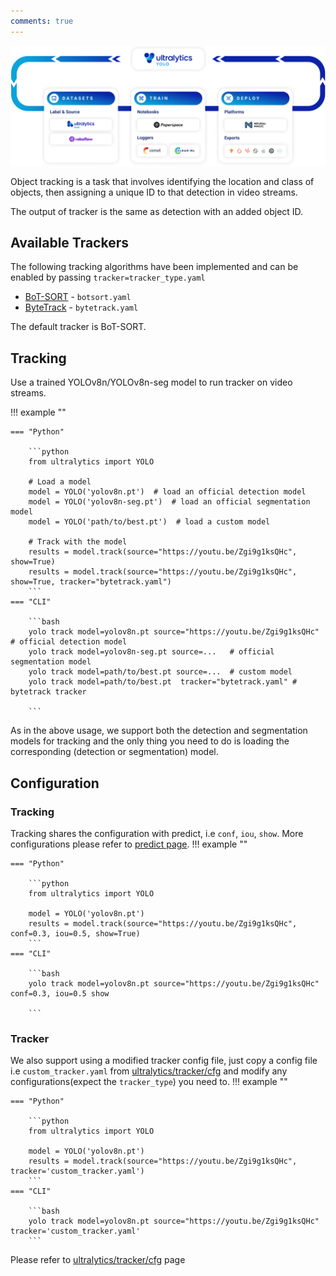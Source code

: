 ```yaml
---
comments: true
---
```


<img width="1024" src="https://github.com/ultralytics/assets/raw/main/yolov8/banner-integrations.png">

Object tracking is a task that involves identifying the location and class of objects, then assigning a unique ID to
that detection in video streams.

The output of tracker is the same as detection with an added object ID.

## Available Trackers

The following tracking algorithms have been implemented and can be enabled by passing `tracker=tracker_type.yaml`

* [BoT-SORT](https://github.com/NirAharon/BoT-SORT) - `botsort.yaml`
* [ByteTrack](https://github.com/ifzhang/ByteTrack) - `bytetrack.yaml`

The default tracker is BoT-SORT.

## Tracking

Use a trained YOLOv8n/YOLOv8n-seg model to run tracker on video streams.

!!! example ""

    === "Python"
    
        ```python
        from ultralytics import YOLO
        
        # Load a model
        model = YOLO('yolov8n.pt')  # load an official detection model
        model = YOLO('yolov8n-seg.pt')  # load an official segmentation model
        model = YOLO('path/to/best.pt')  # load a custom model
        
        # Track with the model
        results = model.track(source="https://youtu.be/Zgi9g1ksQHc", show=True) 
        results = model.track(source="https://youtu.be/Zgi9g1ksQHc", show=True, tracker="bytetrack.yaml") 
        ```
    === "CLI"
    
        ```bash
        yolo track model=yolov8n.pt source="https://youtu.be/Zgi9g1ksQHc"  # official detection model
        yolo track model=yolov8n-seg.pt source=...   # official segmentation model
        yolo track model=path/to/best.pt source=...  # custom model
        yolo track model=path/to/best.pt  tracker="bytetrack.yaml" # bytetrack tracker

        ```

As in the above usage, we support both the detection and segmentation models for tracking and the only thing you need to
do is loading the corresponding (detection or segmentation) model.

## Configuration

### Tracking

Tracking shares the configuration with predict, i.e `conf`, `iou`, `show`. More configurations please refer
to [predict page](https://docs.ultralytics.com/modes/predict/).
!!! example ""

    === "Python"
    
        ```python
        from ultralytics import YOLO
        
        model = YOLO('yolov8n.pt')
        results = model.track(source="https://youtu.be/Zgi9g1ksQHc", conf=0.3, iou=0.5, show=True) 
        ```
    === "CLI"
    
        ```bash
        yolo track model=yolov8n.pt source="https://youtu.be/Zgi9g1ksQHc" conf=0.3, iou=0.5 show

        ```

### Tracker

We also support using a modified tracker config file, just copy a config file i.e `custom_tracker.yaml`
from [ultralytics/tracker/cfg](https://github.com/ultralytics/ultralytics/tree/main/ultralytics/tracker/cfg) and modify
any configurations(expect the `tracker_type`) you need to.
!!! example ""

    === "Python"
    
        ```python
        from ultralytics import YOLO
        
        model = YOLO('yolov8n.pt')
        results = model.track(source="https://youtu.be/Zgi9g1ksQHc", tracker='custom_tracker.yaml') 
        ```
    === "CLI"
    
        ```bash
        yolo track model=yolov8n.pt source="https://youtu.be/Zgi9g1ksQHc" tracker='custom_tracker.yaml'
        ```

Please refer to [ultralytics/tracker/cfg](https://github.com/ultralytics/ultralytics/tree/main/ultralytics/tracker/cfg)
page

